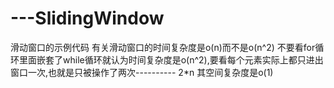 # ---SlidingWindow
滑动窗口的示例代码
有关滑动窗口的时间复杂度是o(n)而不是o(n^2)
不要看for循环里面嵌套了while循环就认为时间复杂度是o(n^2),要看每个元素实际上都只进出窗口一次,也就是只被操作了两次---------- 2*n
其空间复杂度是o(1)
